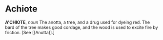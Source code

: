 # Achiote

**A'CHIOTE**, _noun_ The anotta, a tree, and a drug used for dyeing red. The bard of the tree makes good cordage, and the wood is used to excite fire by friction. \[See [[Anotta]].\]